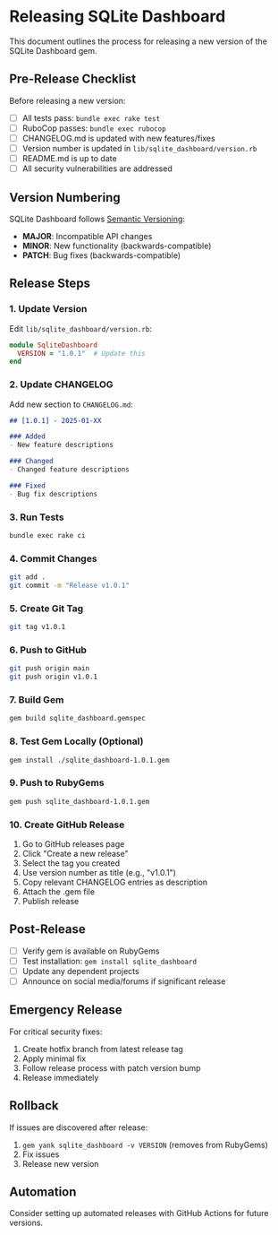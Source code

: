 # Releasing SQLite Dashboard

This document outlines the process for releasing a new version of the SQLite Dashboard gem.

## Pre-Release Checklist

Before releasing a new version:

- [ ] All tests pass: `bundle exec rake test`
- [ ] RuboCop passes: `bundle exec rubocop`
- [ ] CHANGELOG.md is updated with new features/fixes
- [ ] Version number is updated in `lib/sqlite_dashboard/version.rb`
- [ ] README.md is up to date
- [ ] All security vulnerabilities are addressed

## Version Numbering

SQLite Dashboard follows [Semantic Versioning](https://semver.org/):

- **MAJOR**: Incompatible API changes
- **MINOR**: New functionality (backwards-compatible)
- **PATCH**: Bug fixes (backwards-compatible)

## Release Steps

### 1. Update Version

Edit `lib/sqlite_dashboard/version.rb`:

```ruby
module SqliteDashboard
  VERSION = "1.0.1"  # Update this
end
```

### 2. Update CHANGELOG

Add new section to `CHANGELOG.md`:

```markdown
## [1.0.1] - 2025-01-XX

### Added
- New feature descriptions

### Changed
- Changed feature descriptions

### Fixed
- Bug fix descriptions
```

### 3. Run Tests

```bash
bundle exec rake ci
```

### 4. Commit Changes

```bash
git add .
git commit -m "Release v1.0.1"
```

### 5. Create Git Tag

```bash
git tag v1.0.1
```

### 6. Push to GitHub

```bash
git push origin main
git push origin v1.0.1
```

### 7. Build Gem

```bash
gem build sqlite_dashboard.gemspec
```

### 8. Test Gem Locally (Optional)

```bash
gem install ./sqlite_dashboard-1.0.1.gem
```

### 9. Push to RubyGems

```bash
gem push sqlite_dashboard-1.0.1.gem
```

### 10. Create GitHub Release

1. Go to GitHub releases page
2. Click "Create a new release"
3. Select the tag you created
4. Use version number as title (e.g., "v1.0.1")
5. Copy relevant CHANGELOG entries as description
6. Attach the .gem file
7. Publish release

## Post-Release

- [ ] Verify gem is available on RubyGems
- [ ] Test installation: `gem install sqlite_dashboard`
- [ ] Update any dependent projects
- [ ] Announce on social media/forums if significant release

## Emergency Release

For critical security fixes:

1. Create hotfix branch from latest release tag
2. Apply minimal fix
3. Follow release process with patch version bump
4. Release immediately

## Rollback

If issues are discovered after release:

1. `gem yank sqlite_dashboard -v VERSION` (removes from RubyGems)
2. Fix issues
3. Release new version

## Automation

Consider setting up automated releases with GitHub Actions for future versions.